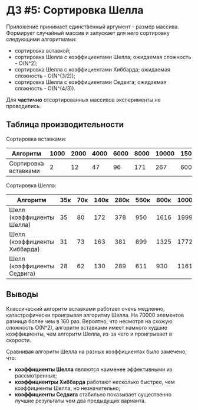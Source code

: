 
# ДЗ #5: Сортировка Шелла

Приложение принимает единственный аргумент - размер массива. Формирует случайный массив и запускает для него сортировку следующими алгоритмами:
  * сортировка вставкой;
  * сортировка Шелла с коэффициентами Шелла; ожидаемая сложность - O(N^2);
  * сортировка Шелла с коэффициентами Хиббарда; ожидаемая сложность - O(N^(3/2));
  * сортировка Шелла с коэффициентами Седвига; ожидаемая сложность - O(N^(4/3)).

Для **частично** отсортированных массивов эксперименты не проводились.

## Таблица производительности
Сортировка вставками:

| Алгоритм                     | 1000 | 2000 | 4000 | 6000 | 8000 | 10000 | 15000 | 20000 | 40000 | 70000 |
|------------------------------|------|------|------|------|------|-------|-------|-------|-------|-------|
| Сортировка вставками         | 2    | 12   | 47   | 96   | 171  | 267   | 600   | 1076  | 4324  | 13149 |

Сортировка Шелла:

| Алгоритм                     |  35к | 70к | 140к | 280к | 560к | 800к | 1000к | 1200к | 1400к  | 1600к | 2000к |
|------------------------------|------|-----|------|------|------|------|-------|-------|--------|-------|-------|
| Шелл (коэффициенты Шелла)    |  35  | 80  | 172  | 378  | 950  | 1616 | 1999  | 2463  | 2858   | 3935  | 4528  |
| Шелл (коэффициенты Хиббарда) |  31  | 73  | 163  | 381  | 899  | 1325 | 1772  | 2322  | 2779   | 3380  | 4243  |
| Шелл (коэффициенты Седвига)  |  28  | 62  | 130  | 289  | 611  | 930  | 1161  | 1482  | 1733   | 1995  | 2573  |

## Выводы
Классический алгоритм вставками работает очень медленно, катастрофически проигрывая алгоритму Шелла. На 70000 элементов разница более чем в 160 раз.
Вероятно, что несмотря на схожую сложность O(N^2), алгоритм вставками имеет намного худшие коэффициенты, чем алгоритм Шелла, из-за чего и проигрывает в скорости.

Сравнивая алгоритм Шелла на разных коэффициентах было замечено, что:
  - **коэффициенты Шелла** являются наименее эффективными из рассмотренных;
  - **коэффициентры Хиббарда** работают несколько быстрее, чем коэффициенты Шелла, но незначительно;
  - **коэффициенты Седвига** стабильно показывает существенно лучшие результаты чем два предыдущих варианта.
